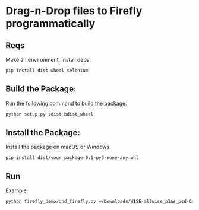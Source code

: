 # Drag-n-Drop files to Firefly programmatically

## Reqs

Make an environment, install deps:

```bash
pip install dist wheel selenium
```

## Build the Package:
Run the following command to build the package.

```bash
python setup.py sdist bdist_wheel
```
## Install the Package:

Install the package on macOS or Windows.
```bash
pip install dist/your_package-0.1-py3-none-any.whl
```

## Run

Example:

```bash
python firefly_demo/dnd_firefly.py ~/Downloads/WISE-allwise_p3as_psd-Cone_100asec.tbl
```